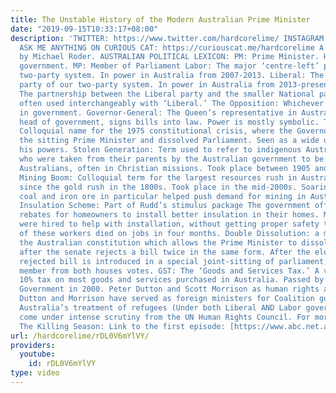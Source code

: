```yaml
---
title: The Unstable History of the Modern Australian Prime Minister
date: "2019-09-15T10:33:17+08:00"
description: 'TWITTER: https://www.twitter.com/hardcorelime/ INSTAGRAM: https://www.instagram.com/roderonthestorm/
  ASK ME ANYTHING ON CURIOUS CAT: https://curiouscat.me/hardcorelime A Video Essay
  by Michael Roder. AUSTRALIAN POLITICAL LEXICON: PM: Prime Minister. Head of Australia’s
  government. MP: Member of Parliament Labor: The major ‘centre-left’ party of our
  two-party system. In power in Australia from 2007-2013. Liberal: The major ‘centre-right’
  party of our two-party system. In power in Australia from 2013-present. The Coalition:
  The partnership between the Liberal party and the smaller National party. Term is
  often used interchangeably with ‘Liberal.’ The Opposition: Whichever party is not
  in government. Governor-General: The Queen’s representative in Australia. The official
  head of government, signs bills into law. Power is mostly symbolic. The Dismissal:
  Colloquial name for the 1975 constitutional crisis, where the Governor-General dismissed
  the sitting Prime Minister and dissolved Parliament. Seen as a wide overreach of
  his powers. Stolen Generation: Term used to refer to indigenous Australian children
  who were taken from their parents by the Australian government to be raised by white
  Australians, often in Christian missions. Took place between 1905 and the mid 1970s.
  Mining Boom: Colloquial term for the largest resources rush in Australian history
  since the gold rush in the 1800s. Took place in the mid-2000s. Soaring prices of
  coal and iron ore in particular helped push demand for mining in Australia. Home
  Insulation Scheme: Part of Rudd’s stimulus package The government offered sizable
  rebates for homeowners to install better insulation in their homes. Many young workers
  were hired to help with installation, without getting proper safety training. Four
  of these workers died on jobs in four months. Double Dissolution: a mechanism in
  the Australian constitution which allows the Prime Minister to dissolve parliament
  after the senate rejects a bill twice in the same form. After the election, the
  rejected bill is introduced in a special joint-sitting of parliament, where each
  member from both houses votes. GST: The ‘Goods and Services Tax.’ A value added
  10% tax on most goods and services purchased in Australia. Passed by the Howard
  Government in 2000. Peter Dutton and Scott Morrison as human rights abusers: Both
  Dutton and Morrison have served as foreign ministers for Coalition governments.
  Australia’s treatment of refugees (Under both Liberal AND Labor governments) has
  come under intense scrutiny from the UN Human Rights Council. For more info: [https://theconversation.com/un-slams-australias-human-rights-record-87169]
  The Killing Season: Link to the first episode: [https://www.abc.net.au/news/programs/killing-season/2015-06-05/the-killing-season-full-episode-one-1-sarah-ferguson/6532880]'
url: /hardcorelime/rDL0V6mYlVY/
providers:
  youtube:
    id: rDL0V6mYlVY
type: video
---
```


